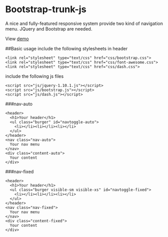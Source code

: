 Bootstrap-trunk-js
==================

A nice and fully-featured responsive system provide two kind of navigation menu.
JQuery and Bootstrap are needed.

View [demo](http://dongzhang.github.io/Bootstrap-Dash.js/demo1.html)

##Basic usage
include the following stylesheets in header
```
<link rel="stylesheet" type="text/css" href="css/bootstrap.css">
<link rel="stylesheet" type="text/css" href="css/font-awesome.css">
<link rel="stylesheet" type="text/css" href="css/dash.css">
```
include the following js files
```
<script src="js/jquery-1.10.1.js"></script>
<script src="js/bootstrap.js"></script>
<script src="js/dash.js"></script>
```

###nav-auto
```
<header>
  <h1>Your header</h1>
  <ul class="burger" id="navtoggle-auto">
    <li></li><li></li><li></li>
  </ul>
</header>
<nav class="nav-auto">
  Your nav menu
</nav>
<div class="content-auto">
  Your content
</div>
```
###nav-fixed
```
<header>
  <h1>Your header</h1>
  <ul class="burger visible-sm visible-xs" id="navtoggle-fixed">
    <li></li><li></li><li></li>
  </ul>
</header>
<nav class="nav-fixed">
  Your nav menu
</nav>
<div class="content-fixed">
  Your content
</div>
```
